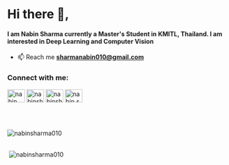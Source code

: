 <h1 ">Hi there 👋,</h1>
<h4>I am Nabin Sharma currently a Master's Student in KMITL, Thailand. I am interested in Deep Learning and Computer Vision  </h4>



- 📫 Reach me **sharmanabin010@gmail.com**

<h3 align="left">Connect with me:</h3>
<p align="left">
 <a href="https://linkedin.com/in/nabin-sharma-89596115a/" target="blank"><img align="center" src="https://raw.githubusercontent.com/rahuldkjain/github-profile-readme-generator/master/src/images/icons/Social/linked-in-alt.svg" alt="nabin sharma" height="30" width="40" /></a>
<a href="https://twitter.com/nabinsharma010" target="blank"><img align="center" src="https://raw.githubusercontent.com/rahuldkjain/github-profile-readme-generator/master/src/images/icons/Social/twitter.svg" alt="nabinsharma010" height="30" width="40" /></a>
<a href="https://kaggle.com/nabinsharma10" target="blank"><img align="center" src="https://raw.githubusercontent.com/rahuldkjain/github-profile-readme-generator/master/src/images/icons/Social/kaggle.svg" alt="nabinsharma10" height="30" width="40" /></a>
<a href="https://instagram.com/nabin.sharma010" target="blank"><img align="center" src="https://raw.githubusercontent.com/rahuldkjain/github-profile-readme-generator/master/src/images/icons/Social/instagram.svg" alt="nabin.sharma010" height="30" width="40" /></a>
</p>
<br>
<br>

<p><img align="left" src="https://github-readme-stats.vercel.app/api/top-langs?username=nabinsharma010&show_icons=true&locale=en&layout=compact" alt="nabinsharma010" /></p>
<br>
<br>

<p>&nbsp;<img align="center" src="https://github-readme-stats.vercel.app/api?username=nabinsharma010&show_icons=true&locale=en" alt="nabinsharma010" /></p>
<br>



